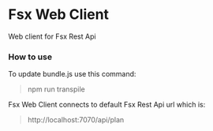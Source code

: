 # Fsx Web Client
Web client for Fsx Rest Api

### How to use
To update bundle.js use this command:

> npm run transpile

Fsx Web Client connects to default Fsx Rest Api url which is:

> http://localhost:7070/api/plan

